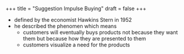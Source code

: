 +++
title = "Suggestion Impulse Buying"
draft = false
+++

-   defined by the economist Hawkins Stern in 1952
-   he described the phenomen which means
    -   customers will eventually buys products not because they want them but because how they are presented to them
    -   customers visualize a need for the products